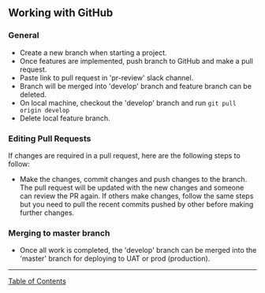 ## Working with GitHub

### General
- Create a new branch when starting a project.
- Once features are implemented, push branch to GitHub and make a pull request.
- Paste link to pull request in 'pr-review' slack channel.
- Branch will be merged into 'develop' branch and feature branch can be deleted.
- On local machine, checkout the 'develop' branch and run `git pull	origin develop`
- Delete local feature branch.

### Editing Pull Requests
If changes are required in a pull request, here are the following steps to follow:
- Make the changes, commit changes and push changes to the branch. The pull request will be updated with the new changes and someone can review the PR again.
If others make changes, follow the same steps but you need to pull the recent commits pushed by other before making further changes.

### Merging to master branch
- Once all work is completed, the 'develop' branch can be merged into the 'master' branch for deploying to UAT or prod (production).


***
[Table of Contents](../README.md)